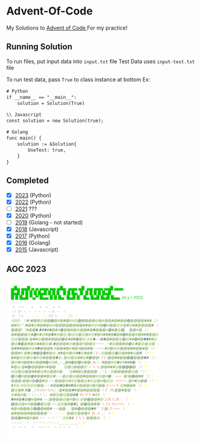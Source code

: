 # Advent-Of-Code

My Solutions to [Advent of Code ](https://adventofcode.com/)
For my practice!

## Running Solution

To run files, put input data into `input.txt` file
Test Data uses `input-test.txt` file

To run test data, pass `True` to class instance at bottom
Ex:

```
# Python
if __name__ == "__main__":
    solution = Solution(True)
```

```
\\ Javascript
const solution = new Solution(true);
```

```
# Golang
func main() {
	solution := &Solution{
		UseTest: true,
	}
}
```

## Completed

- [X] [2023](2023) (Python)
- [X] [2022](2022) (Python)
- [ ] [2021](2021)  ???
- [X] [2020](2020) (Python)
- [ ] [2019](2019) (Golang - not started)
- [X] [2018](2018) (Javascript)
- [X] [2017](2017) (Python)
- [X] [2016](2016) (Golang)
- [X] [2015](2015) (Javascript)

## AOC 2023

<a href="https://adventofcode.com/2023"><img src="2022/calendar.svg" width="80%" /></a>
